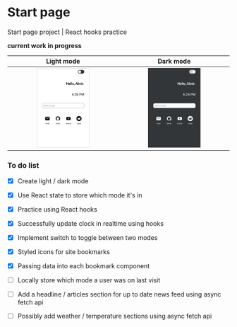 # Start page
Start page project | React hooks practice

**current work in progress**

Light mode           |  Dark mode
:-------------------------:|:-------------------------:
<img src="imgs/light_mode.png" width="50%" >  |  <img src="imgs/dark_mode.png" width="50%" >

<h3>To do list</h3>

- [x] Create light / dark mode

- [x] Use React state to store which mode it's in

- [x] Practice using React hooks

- [x] Successfully update clock in realtime using hooks

- [x] Implement switch to toggle between two modes

- [x] Styled icons for site bookmarks

- [x] Passing data into each bookmark component

- [ ] Locally store which mode a user was on last visit

- [ ] Add a headline / articles section for up to date news feed using async fetch api

- [ ] Possibly add weather / temperature sections using async fetch api
